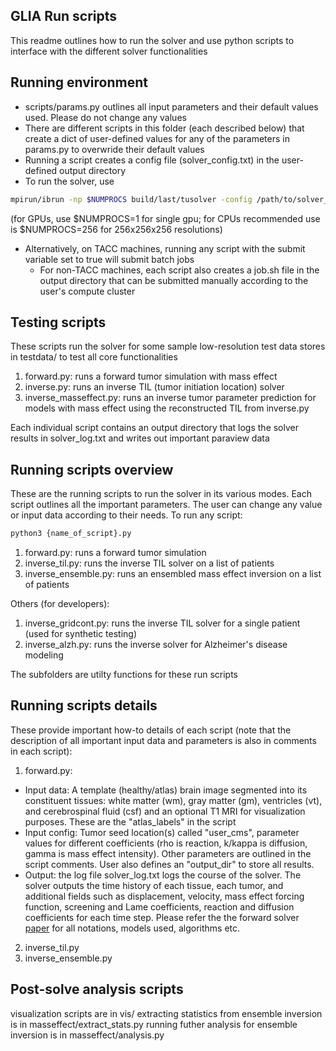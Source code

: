 ## GLIA Run scripts 
This readme outlines how to run the solver and use python scripts to interface
with the different solver functionalities

## Running environment
* scripts/params.py outlines all input parameters and their default values used. Please do not change any values
* There are different scripts in this folder (each described below) that create a dict of user-defined values for any of the parameters in params.py to overwride their default values
* Running a script creates a config file (solver_config.txt) in the user-defined output directory
* To run the solver, use 
```bash
mpirun/ibrun -np $NUMPROCS build/last/tusolver -config /path/to/solver_config.txt
```
(for GPUs, use $NUMPROCS=1 for single gpu; for CPUs recommended use is $NUMPROCS=256 for 256x256x256 resolutions)
* Alternatively, on TACC machines, running any script with the submit variable set to true will submit batch jobs
  * For non-TACC machines, each script also creates a job.sh file in the output directory that can be submitted manually according to the user's compute cluster


## Testing scripts
These scripts run the solver for some sample low-resolution test data stores in testdata/
to test all core functionalities
1. forward.py: runs a forward tumor simulation with mass effect 
2. inverse.py: runs an inverse TIL (tumor initiation location) solver
3. inverse_masseffect.py: runs an inverse tumor parameter prediction for models with mass effect using the reconstructed TIL from inverse.py

Each individual script contains an output directory that logs the solver results in solver_log.txt and writes out important paraview data


## Running scripts overview
These are the running scripts to run the solver in its various modes. Each script outlines all the important parameters. The user can change any value or input data according to their needs.
To run any script:
```bash
python3 {name_of_script}.py
```
1. forward.py: runs a forward tumor simulation
2. inverse_til.py: runs the inverse TIL solver on a list of patients
3. inverse_ensemble.py: runs an ensembled mass effect inversion on a list of patients

Others (for developers):
1. inverse_gridcont.py: runs the inverse TIL solver for a single patient (used for synthetic testing)
2. inverse_alzh.py: runs the inverse solver for Alzheimer's disease modeling

The subfolders are utilty functions for these run scripts

## Running scripts details
These provide important how-to details of each script (note that the description of all important input data and parameters is also in comments in each script): 
1. forward.py: 
  * Input data: A template (healthy/atlas) brain image segmented into its constituent tissues: white matter (wm), gray matter (gm), ventricles (vt), and cerebrospinal fluid (csf) and an optional T1 MRI for visualization purposes. These are the "atlas_labels" in the script
  * Input config: Tumor seed location(s) called "user_cms", parameter values for different coefficients (rho is reaction, k/kappa is diffusion, gamma is mass effect intensity). Other parameters are outlined in the script comments. User also defines an "output_dir" to store all results. 
  * Output: the log file solver_log.txt logs the course of the solver. The solver outputs the time history of each tissue, each tumor, and additional fields such as displacement, velocity, mass effect forcing function, screening and Lame coefficients, reaction and diffusion coefficients for each time step. Please refer the the forward solver [paper](https://link.springer.com/article/10.1007/s00285-019-01383-y) for all notations, models used, algorithms etc.
2. inverse_til.py
3. inverse_ensemble.py

## Post-solve analysis scripts
visualization scripts are in vis/
extracting statistics from ensemble inversion is in masseffect/extract_stats.py
running futher analysis for ensemble inversion is in masseffect/analysis.py
